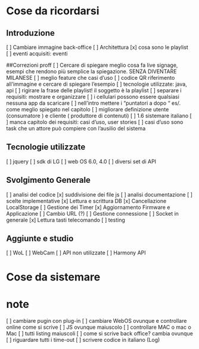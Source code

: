 # Cose da ricordarsi

## Introduzione
[ ] Cambiare immagine back-office
[ ] Architettura
    [x] cosa sono le playlist   
[ ] eventi acquisiti: eventi 

##Correzioni proff
[ ] Cercare di spiegare meglio cosa fa live signage, esempi che rendono più semplice la spiegazione. SENZA DIVENTARE MILANESE
[ ] meglio feature che casi d’uso 
[ ] codice QR riferimento all’immagine e cercare di spiegare l’esempio
[ ] tecnologie utilizzate: java, api 
[ ] rigirare la frase delle playlist! il soggetto è la playlist
	[ ] separare i requisiti: mostrare e organizzare
[ ] i cellulari possono essere qualsiasi nessuna app da scaricare
[ ] nell’intro mettere i “puntatori a dopo “ es/. come meglio spiegato nel capitolo 
[ ] migliorare definizione utente (consumatore ) e cliente ( produttore di contenuti) 
[ ] 1.6 sistemare italiano
[ ] manca capitolo dei requisiti: casi d’uso, user stories
	[ ] casi d’uso sono task che un attore può compiere con l’ausilio del sistema
## Tecnologie utilizzate
[ ] jquery 
[ ] sdk di LG
[ ] web OS 6.0, 4.0
[ ] diversi set di API

## Svolgimento Generale
[ ] analisi del codice
    [x] suddivisione dei file js
[ ] analisi documentazione
[ ] scelte implementative
    [x] Lettura e scrittura DB
    [x] Cancellazione LocalStorage
    [ ] Gestione dei Timer
    [x] Aggiornamento Firmware e Applicazione
    [ ] Cambio URL (?)
    [ ] Gestione connessione
        [ ] Socket in generale
    [x] Lettura tasti telecomando
[ ] testing

## Aggiunte e studio
 [ ] WoL
 [ ] WebCam
 [ ] API non utilizzate
 [ ] Harmony API

# Cose da sistemare

# note
[ ] cambiare pugin con plug-in 
[ ] cambiare WebOS ovunque e controllare online come si scrive
[ ] JS ovunque maiuscolo
[ ] controllare MAC o mac o Mac 
[ ] tutti listing maiuscoli
[ ] come  si scrive back office? cambia ovunque 
[ ] riguardare tutti i time-out
[ ] scrivere codice in italiano (Log) 

